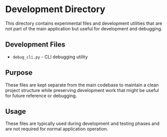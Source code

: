 # Development Directory

This directory contains experimental files and development utilities that are not part of the main application but useful for development and debugging.

## Development Files
- `debug_cli.py` - CLI debugging utility

## Purpose
These files are kept separate from the main codebase to maintain a clean project structure while preserving development work that might be useful for future reference or debugging.

## Usage
These files are typically used during development and testing phases and are not required for normal application operation.
